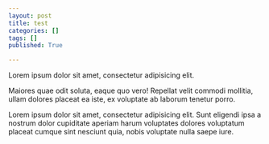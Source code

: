 ```yaml
---
layout: post
title: test
categories: []
tags: []
published: True

---
```


Lorem ipsum dolor sit amet, consectetur adipisicing elit. 

Maiores quae odit soluta, eaque quo vero! Repellat velit commodi mollitia, ullam dolores placeat ea iste, ex voluptate ab laborum tenetur porro.

Lorem ipsum dolor sit amet, consectetur adipisicing elit. Sunt eligendi ipsa a nostrum dolor cupiditate aperiam harum voluptates dolores voluptatum placeat cumque sint nesciunt quia, nobis voluptate nulla saepe iure.
